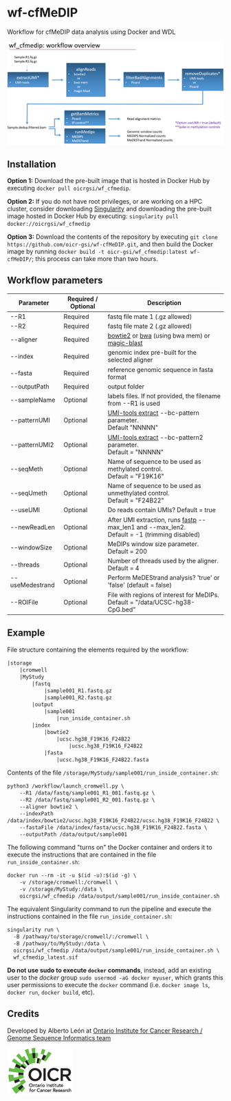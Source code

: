 # wf-cfMeDIP
Workflow for cfMeDIP data analysis using Docker and WDL

![wf_cfmedip_overview](img/plot_wf_cfmedip_overview2.png)

## Installation
**Option 1:**
Download the pre-built image that is hosted in Docker Hub by executing `docker pull oicrgsi/wf_cfmedip`.

**Option 2:**
If you do not have root privileges, or are working on a HPC cluster, consider downloading [
Singularity](https://sylabs.io/docs/) and downloading the pre-built image hosted in Docker Hub by executing: `singularity pull docker://oicrgsi/wf_cfmedip`

**Option 3:**
Download the contents of the repository by executing `git clone https://github.com/oicr-gsi/wf-cfMeDIP.git`, and then build the Docker image by running `docker build -t oicr-gsi/wf_cfmedip:latest wf-cfMeDIP/`; this process can take more than two hours.

## Workflow parameters
| Parameter  | Required / Optional | Description |
| --- | --- | --- |
| --R1  | Required | fastq file mate 1 (.gz allowed) |
| --R2  | Required | fastq file mate 2 (.gz allowed) |
| --aligner | Required | [bowtie2] or [bwa] (using bwa mem) or [magic-blast] |
| --index | Required | genomic index pre-built for the selected aligner |
| --fasta | Required | reference genomic sequence in fasta format |
| --outputPath | Required | output folder |
| --sampleName | Optional | labels files. If not provided, the filename from --R1 is used |
| --patternUMI | Optional | [UMI-tools extract] --bc-pattern parameter. <br>Default "NNNNN" |
| --patternUMI2 | Optional | [UMI-tools extract] --bc-pattern2 parameter. <br>Default = "NNNNN" |
| --seqMeth | Optional | Name of sequence to be used as methylated control. <br>Default = "F19K16" |
| --seqUmeth | Optional | Name of sequence to be used as unmethylated control. <br>Default = "F24B22" |
| --useUMI | Optional | Do reads contain UMIs? Default = true |
| --newReadLen | Optional | After UMI extraction, runs [fastp] --max_len1 and --max_len2. <br>Default = -1 (trimming disabled) |
| --windowSize | Optional | MeDIPs window size parameter. Default = 200 |
| --threads | Optional | Number of threads used by the aligner. Default = 4 |
| --useMedestrand | Optional | Perform MeDEStrand analysis? 'true' or 'false' (default = false) |
| --ROIFile | Optional | File with regions of interest for MeDIPs. Default = "/data/UCSC-hg38-CpG.bed" |

[bowtie2]: https://github.com/BenLangmead/bowtie2/blob/master/README.md
[bwa]: https://github.com/lh3/bwa/blob/master/README.md
[magic-blast]: https://ncbi.github.io/magicblast/
[UMI-tools extract]: https://umi-tools.readthedocs.io/en/latest/reference/extract.html
[fastp]: https://github.com/OpenGene/fastp/blob/master/README.md#all-options

## Example
File structure containing the elements required by the workflow:
```
|storage
	|cromwell
	|MyStudy
		|fastq
			|sample001_R1.fastq.gz
			|sample001_R2.fastq.gz
		|output
			|sample001
				|run_inside_container.sh
		|index
			|bowtie2
				|ucsc.hg38_F19K16_F24B22
					|ucsc.hg38_F19K16_F24B22
			|fasta
				|ucsc.hg38_F19K16_F24B22.fasta
```

Contents of the file `/storage/MyStudy/sample001/run_inside_container.sh`:
```
python3 /workflow/launch_cromwell.py \
	--R1 /data/fastq/sample001_R1_001.fastq.gz \
	--R2 /data/fastq/sample001_R2_001.fastq.gz \
	--aligner bowtie2 \
	--indexPath /data/index/bowtie2/ucsc.hg38_F19K16_F24B22/ucsc.hg38_F19K16_F24B22 \
	--fastaFile /data/index/fasta/ucsc.hg38_F19K16_F24B22.fasta \
	--outputPath /data/output/sample001
```

The following command "turns on" the Docker container and orders it to execute the instructions that are contained in the file `run_inside_container.sh`:
```
docker run --rm -it -u $(id -u):$(id -g) \
	-v /storage/cromwell:/cromwell \
	-v /storage/MyStudy:/data \
	oicrgsi/wf_cfmedip /data/output/sample001/run_inside_container.sh
```

The equivalent Singularity command to run the pipeline and execute the instructions contained in the file `run_inside_container.sh`:  
```
singularity run \
  -B /pathway/to/storage/cromwell/:/cromwell \ 
  -B /pathway/to/MyStudy:/data \
  oicrgsi/wf_cfmedip /data/output/sample001/run_inside_container.sh \
  wf_cfmedip_latest.sif
```

**Do not use sudo to execute `docker` commands**, instead, add an existing user to the _docker_ group `sudo usermod -aG docker myuser`, which grants this user permissions to execute the `docker` command (i.e. `docker image ls`, `docker run`, `docker build`, etc).

## Credits

Developed by Alberto León at [Ontario Institute for Cancer Research / Genome Sequence Informatics team](https://oicr.on.ca/)

[![OICR logo](img/OICR_logo.png)](https://oicr.on.ca)
